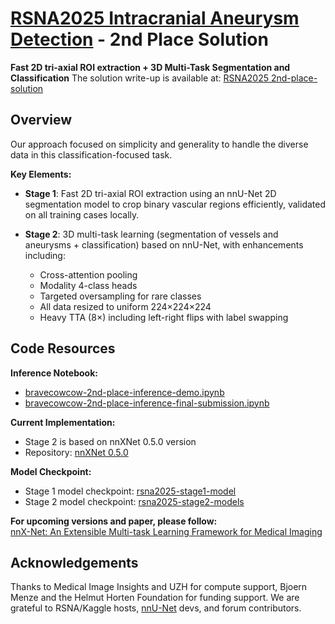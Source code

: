 # [RSNA2025 Intracranial Aneurysm Detection](https://www.kaggle.com/competitions/rsna-intracranial-aneurysm-detection) - 2nd Place Solution

**Fast 2D tri-axial ROI extraction + 3D Multi-Task Segmentation and Classification**
The solution write-up is available at: [RSNA2025 2nd-place-solution](https://www.kaggle.com/competitions/rsna-intracranial-aneurysm-detection/writeups/2nd-place-solution)

## Overview

Our approach focused on simplicity and generality to handle the diverse data in this classification-focused task.

**Key Elements:**

- **Stage 1**: Fast 2D tri-axial ROI extraction using an nnU-Net 2D segmentation model to crop binary vascular regions efficiently, validated on all training cases locally.

- **Stage 2**: 3D multi-task learning (segmentation of vessels and aneurysms + classification) based on nnU-Net, with enhancements including:
  - Cross-attention pooling
  - Modality 4-class heads
  - Targeted oversampling for rare classes
  - All data resized to uniform 224×224×224
  - Heavy TTA (8×) including left-right flips with label swapping

## Code Resources

**Inference Notebook:**  
- [bravecowcow-2nd-place-inference-demo.ipynb](https://www.kaggle.com/code/pengchengshi/bravecowcow-2nd-place-inference-demo)
- [bravecowcow-2nd-place-inference-final-submission.ipynb](https://www.kaggle.com/code/pengchengshi/bravecowcow-2nd-place-inference)

**Current Implementation:**
- Stage 2 is based on nnXNet 0.5.0 version
- Repository: [nnXNet 0.5.0](https://github.com/PengchengShi1220/RSNA2025_Intracranial-Aneurysm-Detection/tree/master/nnXNet)

**Model Checkpoint:**
- Stage 1 model checkpoint: [rsna2025-stage1-model](https://www.kaggle.com/models/pengchengshi/dataset180_2d_vessel_box_seg_stable)
- Stage 2 model checkpoint: [rsna2025-stage2-models](https://www.kaggle.com/models/pengchengshi/rsna2025-stage2-models)

**For upcoming versions and paper, please follow:**  
[nnX-Net: An Extensible Multi-task Learning Framework for Medical Imaging](https://github.com/yinghemedical/nnXNet)

## Acknowledgements
Thanks to Medical Image Insights and UZH for compute support, Bjoern Menze and the Helmut Horten Foundation for funding support. We are grateful to RSNA/Kaggle hosts, [nnU-Net](https://github.com/MIC-DKFZ/nnUNet/tree/master) devs, and forum contributors.
